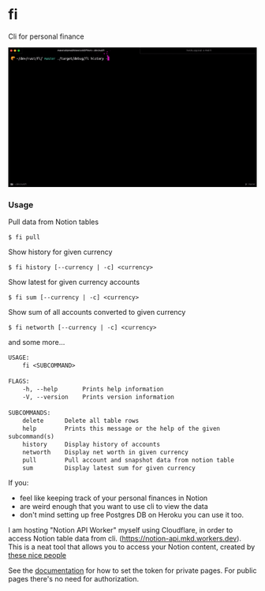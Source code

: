 # fi

Cli for personal finance

![fi history](./assets/history.gif)


### Usage

Pull data from Notion tables
```
$ fi pull
```

Show history for given currency
```
$ fi history [--currency | -c] <currency>
```

Show latest for given currency accounts
```
$ fi sum [--currency | -c] <currency>
```

Show sum of all accounts converted to given currency
```
$ fi networth [--currency | -c] <currency>
```

and some more…

```
USAGE:
    fi <SUBCOMMAND>

FLAGS:
    -h, --help       Prints help information
    -V, --version    Prints version information

SUBCOMMANDS:
    delete      Delete all table rows
    help        Prints this message or the help of the given subcommand(s)
    history     Display history of accounts
    networth    Display net worth in given currency
    pull        Pull account and snapshot data from notion table
    sum         Display latest sum for given currency
```

If you:

- feel like keeping track of your personal finances in Notion
- are weird enough that you want to use cli to view the data
- don't mind setting up free Postgres DB on Heroku
  you can use it too.

I am hosting "Notion API Worker" myself using Cloudflare, in order to access Notion table data from cli. (https://notion-api.mkd.workers.dev).
This is a neat tool that allows you to access your Notion content, created by [these nice people](https://github.com/splitbee/notion-api-worker)

See the [documentation](https://github.com/splitbee/notion-api-worker) for how to set the token for private pages. For public pages there's no need for authorization.
